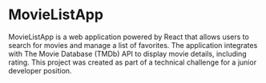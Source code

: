 # MovieListApp
MovieListApp is a web application powered by React that allows users to search for movies and manage a list of favorites. The application integrates with The Movie Database (TMDb) API to display movie details, including rating. This project was created as part of a technical challenge for a junior developer position.
